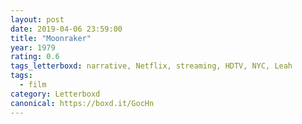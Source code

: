 ```yaml
---
layout: post 
date: 2019-04-06 23:59:00
title: "Moonraker"
year: 1979
rating: 0.6
tags_letterboxd: narrative, Netflix, streaming, HDTV, NYC, Leah
tags:
  - film
category: Letterboxd
canonical: https://boxd.it/GocHn
---
```

